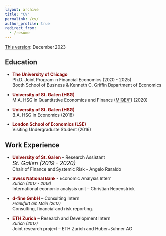 ```yaml
---
layout: archive
title: "CV"
permalink: /cv/
author_profile: true
redirect_from:
  - /resume
---
```


[This version](../files/CavaleriFilippo_CV.pdf): December 2023 
<!---  Coming soon. --->

## Education
*  <span style="color:#840404"> **The University of Chicago**  </span> \
  Ph.D. Joint Program in Financial Economics  (2020 - 2025)\
  Booth School of Business & Kenneth C. Griffin Department of Economics

* <span style="color:#840404"> **University of St. Gallen (HSG)**  </span> \
  M.A. HSG in Quantitative Economics and Finance ([MiQE/F](https://www.unisg.ch/de/studium/programme/master/quantitative-economics-and-finance-miqe-f/)) (2020)

* <span style="color:#840404"> **University of St. Gallen (HSG)**  </span> \
  B.A. HSG in Economics (2018)

*  <span style="color:#840404"> **London School of Economics (LSE)**  </span> \
  Visiting Undergraduate Student (2016)

## Work Experience
* <span style="color:#840404"> **University of St. Gallen**  </span> – Research Assistant\
  <SPAN style="font-size:18px"> _St. Gallen (2019 - 2020)_ </span> \
  Chair of Finance and Systemic Risk - Angelo Ranaldo

* <span style="color:#840404"> **Swiss National Bank**  </span> - Economic Analysis Intern\
  <font size="2"> _Zurich (2017 - 2018)_ </font>\
  International economic analysis unit – Christian Hepenstrick

* <span style="color:#840404"> **d-fine GmbH**  </span> – Consulting Intern\
  <font size="2"> _Frankfurt am Main (2017)_ </font> \
  Consulting, financial and risk reporting.

* <span style="color:#840404"> **ETH Zurich**  </span> – Research and Development Intern\
  <font size="2"> _Zurich (2017)_  </font>  \
  Joint research project – ETH Zurich and Huber+Suhner AG


